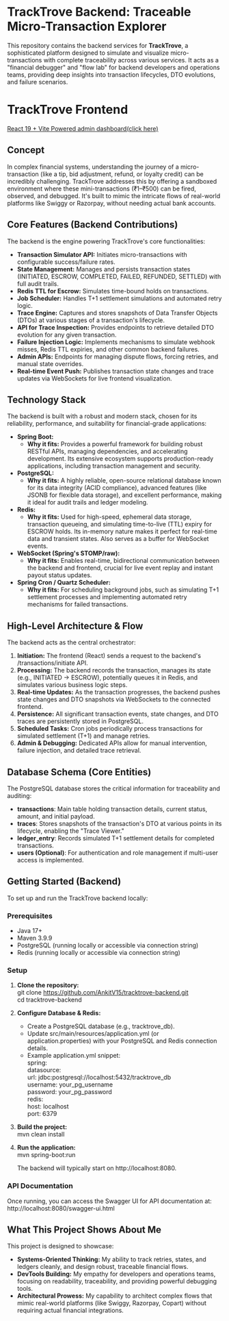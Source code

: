 # TrackTrove Backend: Traceable Micro-Transaction Explorer

This repository contains the backend services for **TrackTrove**, a sophisticated platform designed to simulate and visualize micro-transactions with complete traceability across various services. It acts as a "financial debugger" and "flow lab" for backend developers and operations teams, providing deep insights into transaction lifecycles, DTO evolutions, and failure scenarios.

# TrackTrove Frontend
[React 19 + Vite Powered admin dashboard(click here)](https://github.com/AnkitV15/tracktrove-frontend)


##  Concept

In complex financial systems, understanding the journey of a micro-transaction (like a tip, bid adjustment, refund, or loyalty credit) can be incredibly challenging. TrackTrove addresses this by offering a sandboxed environment where these mini-transactions (₹1–₹500) can be fired, observed, and debugged. It's built to mimic the intricate flows of real-world platforms like Swiggy or Razorpay, without needing actual bank accounts.

##  Core Features (Backend Contributions)

The backend is the engine powering TrackTrove's core functionalities:

* **Transaction Simulator API:** Initiates micro-transactions with configurable success/failure rates.  
* **State Management:** Manages and persists transaction states (INITIATED, ESCROW, COMPLETED, FAILED, REFUNDED, SETTLED) with full audit trails.  
* **Redis TTL for Escrow:** Simulates time-bound holds on transactions.  
* **Job Scheduler:** Handles T+1 settlement simulations and automated retry logic.  
* **Trace Engine:** Captures and stores snapshots of Data Transfer Objects (DTOs) at various stages of a transaction's lifecycle.  
* **API for Trace Inspection:** Provides endpoints to retrieve detailed DTO evolution for any given transaction.  
* **Failure Injection Logic:** Implements mechanisms to simulate webhook misses, Redis TTL expiries, and other common backend failures.  
* **Admin APIs:** Endpoints for managing dispute flows, forcing retries, and manual state overrides.  
* **Real-time Event Push:** Publishes transaction state changes and trace updates via WebSockets for live frontend visualization.

##  Technology Stack

The backend is built with a robust and modern stack, chosen for its reliability, performance, and suitability for financial-grade applications:

* **Spring Boot:**  
  * **Why it fits:** Provides a powerful framework for building robust RESTful APIs, managing dependencies, and accelerating development. Its extensive ecosystem supports production-ready applications, including transaction management and security.  
* **PostgreSQL:**  
  * **Why it fits:** A highly reliable, open-source relational database known for its data integrity (ACID compliance), advanced features (like JSONB for flexible data storage), and excellent performance, making it ideal for audit trails and ledger modeling.  
* **Redis:**  
  * **Why it fits:** Used for high-speed, ephemeral data storage, transaction queueing, and simulating time-to-live (TTL) expiry for ESCROW holds. Its in-memory nature makes it perfect for real-time data and transient states. Also serves as a buffer for WebSocket events.  
* **WebSocket (Spring's STOMP/raw):**  
  * **Why it fits:** Enables real-time, bidirectional communication between the backend and frontend, crucial for live event replay and instant payout status updates.  
* **Spring Cron / Quartz Scheduler:**  
  * **Why it fits:** For scheduling background jobs, such as simulating T+1 settlement processes and implementing automated retry mechanisms for failed transactions.  

##  High-Level Architecture & Flow

The backend acts as the central orchestrator:

1. **Initiation:** The frontend (React) sends a request to the backend's /transactions/initiate API.  
2. **Processing:** The backend records the transaction, manages its state (e.g., INITIATED \-\> ESCROW), potentially queues it in Redis, and simulates various business logic steps.  
3. **Real-time Updates:** As the transaction progresses, the backend pushes state changes and DTO snapshots via WebSockets to the connected frontend.  
4. **Persistence:** All significant transaction events, state changes, and DTO traces are persistently stored in PostgreSQL.  
5. **Scheduled Tasks:** Cron jobs periodically process transactions for simulated settlement (T+1) and manage retries.  
6. **Admin & Debugging:** Dedicated APIs allow for manual intervention, failure injection, and detailed trace retrieval.

##  Database Schema (Core Entities)

The PostgreSQL database stores the critical information for traceability and auditing:

* **transactions**: Main table holding transaction details, current status, amount, and initial payload.  
* **traces**: Stores snapshots of the transaction's DTO at various points in its lifecycle, enabling the "Trace Viewer."  
* **ledger_entry**: Records simulated T+1 settlement details for completed transactions.  
* **users (Optional)**: For authentication and role management if multi-user access is implemented.

##  Getting Started (Backend)

To set up and run the TrackTrove backend locally:

### **Prerequisites**

* Java 17+  
* Maven 3.9.9  
* PostgreSQL (running locally or accessible via connection string)  
* Redis (running locally or accessible via connection string)

### **Setup**

1. **Clone the repository:**  
   git clone https://github.com/AnkitV15/tracktrove-backend.git  
   cd tracktrove-backend

2. **Configure Database & Redis:**  
   * Create a PostgreSQL database (e.g., tracktrove\_db).  
   * Update src/main/resources/application.yml (or application.properties) with your PostgreSQL and Redis connection details.  
   * Example application.yml snippet:  
     spring:  
       datasource:  
         url: jdbc:postgresql://localhost:5432/tracktrove\_db  
         username: your\_pg\_username  
         password: your\_pg\_password  
       redis:  
         host: localhost  
         port: 6379

3. **Build the project:**  
   mvn clean install

4. **Run the application:**  
   mvn spring-boot:run

   The backend will typically start on http://localhost:8080.

### **API Documentation**

Once running, you can access the Swagger UI for API documentation at:  
http://localhost:8080/swagger-ui.html

##  What This Project Shows About Me

This project is designed to showcase:

* **Systems-Oriented Thinking:** My ability to track retries, states, and ledgers cleanly, and design robust, traceable financial flows.  
* **DevTools Building:** My empathy for developers and operations teams, focusing on readability, traceability, and providing powerful debugging tools.  
* **Architectural Prowess:** My capability to architect complex flows that mimic real-world platforms (like Swiggy, Razorpay, Copart) without requiring actual financial integrations.